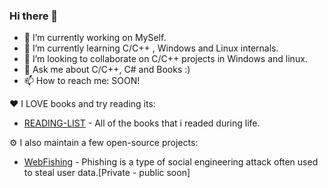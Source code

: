 ### Hi there 👋

- 🔭 I’m currently working on MySelf.
- 🌱 I’m currently learning C/C++ , Windows and Linux internals.
- 👯 I’m looking to collaborate on C/C++ projects in Windows and linux.
- 💬 Ask me about C/C++, C# and Books :)
- 📫 How to reach me: SOON!

:heart: I LOVE books and try reading its:

- [READING-LIST](https://github.com/CheraghiMilad/Reading-Book/blob/main/README.md) - All of the books that i readed during life.


⚙️ I also maintain a few open-source projects: 

- [WebFishing](https://github.com/CheraghiMilad/WebFishing) - Phishing is a type of social engineering attack often used to steal user data.[Private - public soon]


